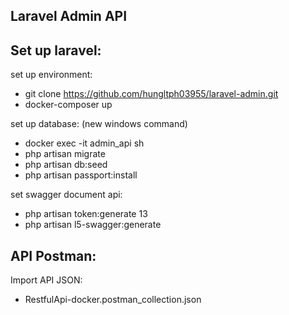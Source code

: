 
## Laravel Admin API

## Set up laravel:

set up environment:

- git clone https://github.com/hungltph03955/laravel-admin.git
- docker-composer up

set up database: (new windows command)
- docker exec -it admin_api sh
- php artisan migrate
- php artisan db:seed
- php artisan passport:install

set swagger document api: 
- php artisan token:generate 13
- php artisan l5-swagger:generate

## API Postman:

Import API JSON:
- RestfulApi-docker.postman_collection.json

